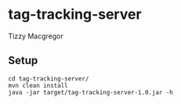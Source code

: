 # tag-tracking-server
Tizzy Macgregor

## Setup
```
cd tag-tracking-server/
mvn clean install
java -jar target/tag-tracking-server-1.0.jar -h
```
